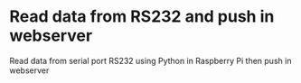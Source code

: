 # Read data from RS232 and push in webserver
Read data from serial port RS232 using Python in Raspberry Pi then push in webserver
